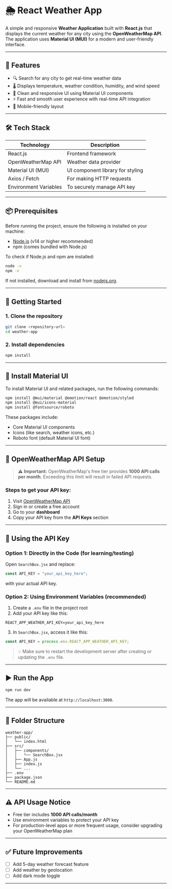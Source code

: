 
# 🌦️ React Weather App

A simple and responsive **Weather Application** built with **React.js** that displays the current weather for any city using the **OpenWeatherMap API**. The application uses **Material UI (MUI)** for a modern and user-friendly interface.

---

## 📌 Features

- 🔍 Search for any city to get real-time weather data
- 🌡️ Displays temperature, weather condition, humidity, and wind speed
- 🎨 Clean and responsive UI using Material UI components
- ⚡ Fast and smooth user experience with real-time API integration
- 📱 Mobile-friendly layout

---

## 🛠️ Tech Stack

| Technology          | Description                                 |
|---------------------|---------------------------------------------|
| React.js            | Frontend framework                          |
| OpenWeatherMap API  | Weather data provider                       |
| Material UI (MUI)   | UI component library for styling            |
| Axios / Fetch       | For making HTTP requests                    |
| Environment Variables | To securely manage API key               |

---

## 📦 Prerequisites

Before running the project, ensure the following is installed on your machine:

- [Node.js](https://nodejs.org/) (v14 or higher recommended)
- npm (comes bundled with Node.js)

To check if Node.js and npm are installed:

```bash
node -v
npm -v
````

If not installed, download and install from [nodejs.org](https://nodejs.org/).

---

## 🚀 Getting Started

### 1. Clone the repository

```bash
git clone <repository-url>
cd weather-app
```

### 2. Install dependencies

```bash
npm install
```

---

## 🎨 Install Material UI

To install Material UI and related packages, run the following commands:

```bash
npm install @mui/material @emotion/react @emotion/styled
npm install @mui/icons-material
npm install @fontsource/roboto
```

These packages include:

* Core Material UI components
* Icons (like search, weather icons, etc.)
* Roboto font (default Material UI font)

---

## 🔑 OpenWeatherMap API Setup

> ⚠️ **Important:** OpenWeatherMap's free tier provides **1000 API calls per month**. Exceeding this limit will result in failed API requests.

### Steps to get your API key:

1. Visit [OpenWeatherMap API](https://openweathermap.org/api)
2. Sign in or create a free account
3. Go to your **dashboard**
4. Copy your API key from the **API Keys** section

---

## 🔧 Using the API Key

### Option 1: Directly in the Code (for learning/testing)

Open `SearchBox.jsx` and replace:

```js
const API_KEY = "your_api_key_here";
```

with your actual API key.

### Option 2: Using Environment Variables (recommended)

1. Create a `.env` file in the project root
2. Add your API key like this:

```env
REACT_APP_WEATHER_API_KEY=your_api_key_here
```

3. In `SearchBox.jsx`, access it like this:

```js
const API_KEY = process.env.REACT_APP_WEATHER_API_KEY;
```

> 💡 Make sure to restart the development server after creating or updating the `.env` file.

---

## ▶️ Run the App

```bash
npm run dev
```

The app will be available at `http://localhost:3000`.

---

## 📁 Folder Structure

```
weather-app/
├── public/
│   └── index.html
├── src/
│   ├── components/
│   │   └── SearchBox.jsx
│   ├── App.js
│   ├── index.js
│   └── ...
├── .env
├── package.json
└── README.md
```

---

## ⚠️ API Usage Notice

* Free tier includes **1000 API calls/month**
* Use environment variables to protect your API key
* For production-level apps or more frequent usage, consider upgrading your OpenWeatherMap plan

---

## ✅ Future Improvements

* [ ] Add 5-day weather forecast feature
* [ ] Add weather by geolocation
* [ ] Add dark mode toggle

---

